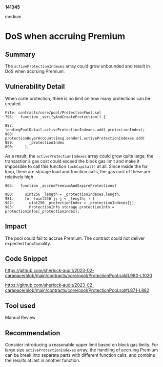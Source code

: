 __141345__

medium

# DoS when accruing Premium


## Summary

The `activeProtectionIndexes` array could grow unbounded and result in DoS when accruing Premium.


## Vulnerability Detail

When crate protection, there is no limit on how many protections can be created. 
```solidity
File: contracts/core/pool/ProtectionPool.sol
795:   function _verifyAndCreateProtection() {

887:     lendingPoolDetail.activeProtectionIndexes.add(_protectionIndex);
888:     protectionBuyerAccounts[msg.sender].activeProtectionIndexes.add(
889:       _protectionIndex
890:     );
```

As a result, the `activeProtectionIndexes` array could grow quite large, the transaction’s gas cost could exceed the block gas limit and make it impossible to call this function `lockCapital()` at all. Since inside the for loop, there are storage load and function calls, the gas cost of these are relatively high.

```solidity
963:   function _accruePremiumAndExpireProtections(

980:     uint256 _length = _protectionIndexes.length;
981:     for (uint256 j; j < _length; ) {
982:       uint256 _protectionIndex = _protectionIndexes[j];
983:       ProtectionInfo storage protectionInfo = protectionInfos[_protectionIndex];
```


## Impact

The pool could fail to accrue Premium. The contract could not deliver expected functionality.


## Code Snippet

https://github.com/sherlock-audit/2023-02-carapace/blob/main/contracts/core/pool/ProtectionPool.sol#L980-L1020

https://github.com/sherlock-audit/2023-02-carapace/blob/main/contracts/core/pool/ProtectionPool.sol#L871-L882

## Tool used

Manual Review

## Recommendation

Consider introducing a reasonable upper limit based on block gas limits. For large size `activeProtectionIndexes` array, the handling of accruing Premium can be break into separate parts with different function calls, and combine the results at last in another function.
